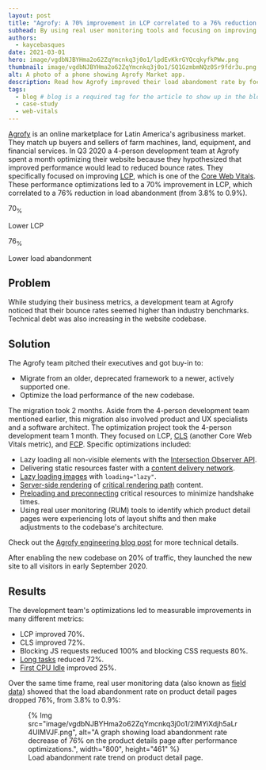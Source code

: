 ```yaml
---
layout: post
title: "Agrofy: A 70% improvement in LCP correlated to a 76% reduction in load abandonment"
subhead: By using real user monitoring tools and focusing on improving Core Web Vitals in refactoring their app, they also improved CLS by 72%, as well as application responsiveness.
authors:
  - kaycebasques
date: 2021-03-01
hero: image/vgdbNJBYHma2o62ZqYmcnkq3j0o1/lpdEvKkrGYQcqkyfkPWw.png
thumbnail: image/vgdbNJBYHma2o62ZqYmcnkq3j0o1/SQ1GzmbmNQz0Sr9fdr3u.png
alt: A photo of a phone showing Agrofy Market app.
description: Read how Agrofy improved their load abandoment rate by focusing on Core Web Vitals.
tags:
  - blog # blog is a required tag for the article to show up in the blog.
  - case-study
  - web-vitals
---
```



[Agrofy](https://www.agrofy.com.ar/) is an online marketplace for Latin
America's agribusiness market. They match up buyers and sellers of farm
machines, land, equipment, and financial services. In Q3 2020 a 4-person
development team at Agrofy spent a month optimizing their website because they
hypothesized that improved performance would lead to reduced bounce rates. They
specifically focused on improving [LCP](/lcp/), which is one of
the [Core Web Vitals](/vitals/#core-web-vitals). These
performance optimizations led to a 70% improvement in LCP, which correlated to a
76% reduction in load abandonment (from 3.8% to 0.9%).

<div class="w-stats">
  <div class="w-stat">
    <p class="w-stat__figure">70<sub>%</sub></p>
    <p class="w-stat__desc">Lower LCP</p>
  </div>
  <div class="w-stat">
    <p class="w-stat__figure">76<sub>%</sub></p>
    <p class="w-stat__desc">Lower load abandonment</p>
  </div>
</div>

## Problem

While studying their business metrics, a development team at Agrofy noticed
that their bounce rates seemed higher than industry benchmarks. Technical
debt was also increasing in the website codebase.

## Solution

The Agrofy team pitched their executives and got buy-in to:

+   Migrate from an older, deprecated framework to a newer, actively
    supported one.
+   Optimize the load performance of the new codebase.

The migration took 2 months. Aside from the 4-person development team mentioned
earlier, this migration also involved product and UX specialists and a software
architect.
The optimization project took the 4-person development team 1 month. They
focused on LCP, [CLS](/cls/) (another Core Web Vitals metric),
and [FCP](/fcp/). Specific optimizations included:

+   Lazy loading all non-visible elements with the
    [Intersection Observer API](https://developer.mozilla.org/docs/Web/API/Intersection_Observer_API).
+   Delivering static resources faster with a [content delivery
    network](/content-delivery-networks/).
+   [Lazy loading images](/browser-level-image-lazy-loading/)
    with `loading="lazy"`.
+   [Server-side rendering](https://developers.google.com/web/updates/2019/02/rendering-on-the-web)
    of
    [critical rendering path](https://developers.google.com/web/fundamentals/performance/critical-rendering-path)
    content.
+   [Preloading and preconnecting](/fast/#optimize-your-resource-delivery)
    critical resources to minimize handshake times.
+   Using real user monitoring (RUM) tools to identify which product detail
    pages were experiencing lots of layout shifts and then make adjustments to
    the codebase's architecture.

Check out the
[Agrofy engineering blog post](https://mollar-luciano.medium.com/how-agrofy-optimised-core-web-vitals-and-improved-business-metrics-2f73311bca)
for more technical details.

After enabling the new codebase on 20% of traffic, they launched the new site to
all visitors in early September 2020.

## Results

The development team's optimizations led to measurable improvements in many
different metrics:

+   LCP improved 70%.
+   CLS improved 72%.
+   Blocking JS requests reduced 100% and blocking CSS requests 80%.
+   [Long tasks](/long-tasks-devtools/) reduced 72%.
+   [First CPU Idle](/first-cpu-idle/) improved 25%.

Over the same time frame, real user monitoring data (also known as [field
data](/how-to-measure-speed/#lab-data-vs-field-data)) showed that
the load abandonment rate on product detail pages dropped 76%, from 3.8% to
0.9%:


<figure>
{% Img src="image/vgdbNJBYHma2o62ZqYmcnkq3j0o1/2lMYiXdjh5aLr4UIMVJF.png", alt="A graph showing load abandonment rate decrease of 76% on the product details page after performance optimizations.", width="800", height="461" %}
  <figcaption>
    Load abandonment rate trend on product detail page.
  </figcaption>
</figure>
